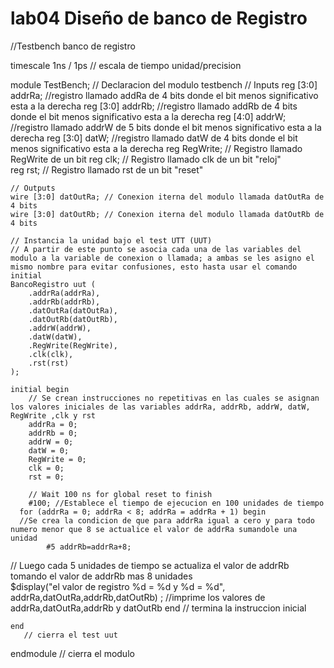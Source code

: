 # lab04 Diseño de banco de Registro

//Testbench banco de registro

timescale 1ns / 1ps
// escala de tiempo unidad/precision

module TestBench;
// Declaracion del modulo testbench
	// Inputs
	reg [3:0] addrRa; //registro llamado addRa de 4 bits donde el bit menos significativo esta a la derecha
	reg [3:0] addrRb; //registro llamado addRb de 4 bits donde el bit menos significativo esta a la derecha
	reg [4:0] addrW; //registro llamado addrW de 5 bits donde el bit menos significativo esta a la derecha
	reg [3:0] datW; //registro llamado datW de 4 bits donde el bit menos significativo esta a la derecha
	reg RegWrite; // Registro llamado RegWrite de un bit 
	reg clk; // Registro llamado clk de un bit "reloj"	
	reg rst; // Registro llamado rst de un bit "reset"

	// Outputs
	wire [3:0] datOutRa; // Conexion iterna del modulo llamada datOutRa de 4 bits
	wire [3:0] datOutRb; // Conexion iterna del modulo llamada datOutRb de 4 bits

	// Instancia la unidad bajo el test UTT (UUT)
	// A partir de este punto se asocia cada una de las variables del modulo a la variable de conexion o llamada; a ambas se les asigno el mismo nombre para evitar confusiones, esto hasta usar el comando initial
	BancoRegistro uut (
		.addrRa(addrRa), 
		.addrRb(addrRb), 
		.datOutRa(datOutRa), 
		.datOutRb(datOutRb), 
		.addrW(addrW), 
		.datW(datW), 
		.RegWrite(RegWrite), 
		.clk(clk), 
		.rst(rst)
	);

	initial begin
		// Se crean instrucciones no repetitivas en las cuales se asignan los valores iniciales de las variables addrRa, addrRb, addrW, datW, RegWrite ,clk y rst 
		addrRa = 0;
		addrRb = 0;
		addrW = 0;
		datW = 0;
		RegWrite = 0;
		clk = 0;
		rst = 0;

		// Wait 100 ns for global reset to finish
		#100; //Establece el tiempo de ejecucion en 100 unidades de tiempo
      for (addrRa = 0; addrRa < 8; addrRa = addrRa + 1) begin
      //Se crea la condicion de que para addrRa igual a cero y para todo numero menor que 8 se actualice el valor de addrRa sumandole una unidad
			#5 addrRb=addrRa+8;
// Luego cada 5 unidades de tiempo se actualiza el valor de addrRb tomando el valor de addrRb mas 8 unidades			
			 $display("el valor de registro %d =  %d y %d = %d", addrRa,datOutRa,addrRb,datOutRb) ;
			 //imprime los valores de addrRa,datOutRa,addrRb y datOutRb
    end
	 // termina la instruccion inicial
		
		
	end
       // cierra el test uut
endmodule
 // cierra el modulo 
 
